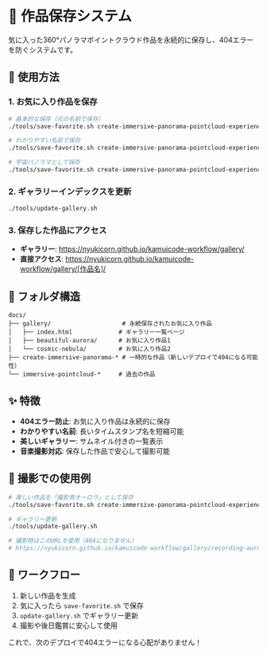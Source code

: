# 🎨 作品保存システム

気に入った360°パノラマポイントクラウド作品を永続的に保存し、404エラーを防ぐシステムです。

## 🚀 使用方法

### 1. お気に入り作品を保存
```bash
# 基本的な保存（元の名前で保存）
./tools/save-favorite.sh create-immersive-panorama-pointcloud-experience-20250801-16679534066

# わかりやすい名前で保存
./tools/save-favorite.sh create-immersive-panorama-pointcloud-experience-20250801-16679534066 beautiful-aurora

# 宇宙パノラマとして保存
./tools/save-favorite.sh create-immersive-panorama-pointcloud-experience-20250801-16679534066 cosmic-nebula
```

### 2. ギャラリーインデックスを更新
```bash
./tools/update-gallery.sh
```

### 3. 保存した作品にアクセス
- **ギャラリー**: https://nyukicorn.github.io/kamuicode-workflow/gallery/
- **直接アクセス**: https://nyukicorn.github.io/kamuicode-workflow/gallery/[作品名]/

## 📁 フォルダ構造

```
docs/
├── gallery/                    # 永続保存されたお気に入り作品
│   ├── index.html             # ギャラリー一覧ページ
│   ├── beautiful-aurora/      # お気に入り作品1
│   └── cosmic-nebula/         # お気に入り作品2
├── create-immersive-panorama-* # 一時的な作品（新しいデプロイで404になる可能性）
└── immersive-pointcloud-*     # 過去の作品
```

## ✨ 特徴

- **404エラー防止**: お気に入り作品は永続的に保存
- **わかりやすい名前**: 長いタイムスタンプ名を短縮可能
- **美しいギャラリー**: サムネイル付きの一覧表示
- **音楽撮影対応**: 保存した作品で安心して撮影可能

## 🎵 撮影での使用例

```bash
# 美しい作品を「撮影用オーロラ」として保存
./tools/save-favorite.sh create-immersive-panorama-pointcloud-experience-20250801-16679534066 recording-aurora

# ギャラリー更新
./tools/update-gallery.sh

# 撮影時はこのURLを使用（404になりません）
# https://nyukicorn.github.io/kamuicode-workflow/gallery/recording-aurora/
```

## 🔄 ワークフロー

1. 新しい作品を生成
2. 気に入ったら `save-favorite.sh` で保存
3. `update-gallery.sh` でギャラリー更新
4. 撮影や後日鑑賞に安心して使用

これで、次のデプロイで404エラーになる心配がありません！